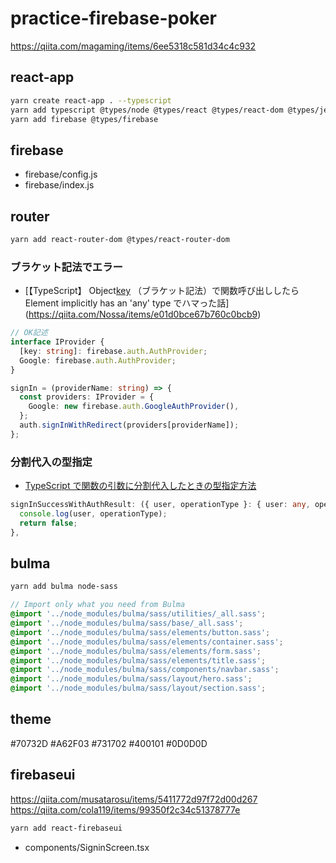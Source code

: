 # practice-firebase-poker

https://qiita.com/magaming/items/6ee5318c581d34c4c932

## react-app

```sh
yarn create react-app . --typescript
yarn add typescript @types/node @types/react @types/react-dom @types/jest
yarn add firebase @types/firebase
```

## firebase

- firebase/config.js
- firebase/index.js

## router

```sh
yarn add react-router-dom @types/react-router-dom
```

### ブラケット記法でエラー

- [【TypeScript】 Object[key]() （ブラケット記法）で関数呼び出ししたら Element implicitly has an 'any' type でハマった話](https://qiita.com/Nossa/items/e01d0bce67b760c0bcb9)

```ts
// OK記述
interface IProvider {
  [key: string]: firebase.auth.AuthProvider;
  Google: firebase.auth.AuthProvider;
}

signIn = (providerName: string) => {
  const providers: IProvider = {
    Google: new firebase.auth.GoogleAuthProvider(),
  };
  auth.signInWithRedirect(providers[providerName]);
};
```

### 分割代入の型指定

- [TypeScript で関数の引数に分割代入したときの型指定方法](https://teratail.com/questions/63145)

```ts
signInSuccessWithAuthResult: ({ user, operationType }: { user: any, operationType: string}) => {
  console.log(user, operationType);
  return false;
},
```

## bulma

```sh
yarn add bulma node-sass
```

```scss
// Import only what you need from Bulma
@import '../node_modules/bulma/sass/utilities/_all.sass';
@import '../node_modules/bulma/sass/base/_all.sass';
@import '../node_modules/bulma/sass/elements/button.sass';
@import '../node_modules/bulma/sass/elements/container.sass';
@import '../node_modules/bulma/sass/elements/form.sass';
@import '../node_modules/bulma/sass/elements/title.sass';
@import '../node_modules/bulma/sass/components/navbar.sass';
@import '../node_modules/bulma/sass/layout/hero.sass';
@import '../node_modules/bulma/sass/layout/section.sass';
```

## theme

#70732D
#A62F03
#731702
#400101
#0D0D0D

## firebaseui

https://qiita.com/musatarosu/items/5411772d97f72d00d267
https://qiita.com/cola119/items/99350f2c34c51378777e

```sh
yarn add react-firebaseui
```

- components/SigninScreen.tsx
